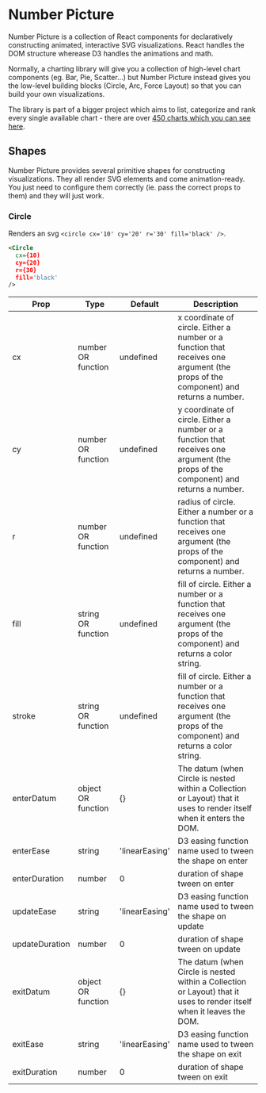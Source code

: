 # Number Picture

Number Picture is a collection of React components for declaratively constructing animated, interactive SVG visualizations.
React handles the DOM structure wherease D3 handles the animations and math.

Normally, a charting library will give you a collection of high-level chart components (eg. Bar, Pie, Scatter...) but Number Picture instead gives you the low-level building blocks (Circle, Arc, Force Layout) so that you can build your own visualizations.

The library is part of a bigger project which aims to list, categorize and rank every single available chart - there are over [450 charts which you can see here](http://numberpicture.com/browse).

## Shapes

Number Picture provides several primitive shapes for constructing visualizations. They all render SVG elements and come animation-ready. You just need to configure them correctly (ie. pass the correct props to them) and they will just work.

### Circle

Renders an svg `<circle cx='10' cy='20' r='30' fill='black' />`.

```xml
<Circle
  cx={10)
  cy={20}
  r={30}
  fill='black'
/>
```

Prop | Type | Default | Description
--- | --- | --- | ---
cx | number OR function | undefined | x coordinate of circle. Either a number or a function that receives one argument (the props of the component) and returns a number.
cy | number OR function | undefined | y coordinate of circle. Either a number or a function that receives one argument (the props of the component) and returns a number.
r | number OR function | undefined | radius of circle. Either a number or a function that receives one argument (the props of the component) and returns a number.
fill | string OR function | undefined | fill of circle. Either a number or a function that receives one argument (the props of the component) and returns a color string.
stroke | string OR function | undefined | fill of circle. Either a number or a function that receives one argument (the props of the component) and returns a color string.
enterDatum | object OR function | {} | The datum (when Circle is nested within a Collection or Layout) that it uses to render itself when it enters the DOM.
enterEase | string | 'linearEasing' | D3 easing function name used to tween the shape on enter
enterDuration | number | 0 | duration of shape tween on enter
updateEase | string | 'linearEasing' | D3 easing function name used to tween the shape on update
updateDuration | number | 0 | duration of shape tween on update
exitDatum | object OR function | {} | The datum (when Circle is nested within a Collection or Layout) that it uses to render itself when it leaves the DOM.
exitEase | string | 'linearEasing' | D3 easing function name used to tween the shape on exit
exitDuration | number | 0 | duration of shape tween on exit
